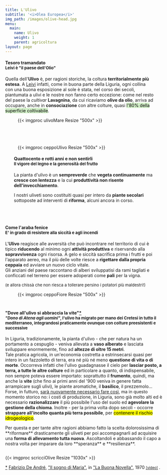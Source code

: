 ```yaml
---
title: L'Ulivo
subtitle: '<i>Olea Europea</i>'
img_path: /images/olive-head.jpg
menu:
  main:
    name: Ulivo
    weight: 1
    parent: agricoltura
layout: page
---
```


<section class="flex" style="margin-bottom:5em">
  <div style="padding-right:2em">
    <h4>Tesoro tramandato
    <br /><span style="font-size:small">Leivi è "il paese dell'Olio"</span>
    </h4>
    <p>
      Quella dell'<b>Ulivo</b> è, per ragioni storiche, la coltura <b>territorialmente più estesa</b>. A <a href="http://www.comune.leivi.ge.it/economia-e-lavoro/creare-nuove-imprese/417-il-paese-dell-olio.html" target="_blank" title="Leivi Paese dell'Olio">Leivi</a> infatti, come in buona parte della Liguria, ogni collina con una buona esposizione al sole è stata, nel corso dei secoli, piantumata a ulivi e le nostre non fanno certo eccezione: come nel resto del paese la <i>cultivar</i> <b>Lavagnina</b>, da cui ricaviamo <b>olive da olio</b>, arriva ad occupare, anche in <b>consociazione</b> con altre colture, quasi <mark style="background-color:rgb(211, 240, 201)">l'80% della superficie coltivabile</mark>.
    </p>
  </div>
  <figure class="col-6">
    {{< imgproc ulivoMare Resize "500x" >}}
  </figure>
</section>

<section class="flex" style="margin-bottom:5em">
  <figure class="col-6">
    {{< imgproc ceppoUlivo Resize "500x" >}}
  </figure>
  <div style="padding-left:2em">
    <h4>Quattocento e rotti anni e non sentirli
      <br /><span style="font-size:small">Il vigore del legno e la generosità del frutto</span>
    </h4>
    <p>
      La pianta d'ulivo è un <b>sempreverde</b> che <b>vegeta continuamente</b> ma <b>cresce con lentezza</b> e la cui <b>produttività non risente dell'invecchiamento</b>.
    <div class="note min" style="margin:0">
    I nostri uliveti sono costituiti quasi per intero da <b>piante secolari</b> sottoposte ad interventi di <b>riforma</b>, alcuni ancora in corso.
    </div>
    </p>
  </div>
</section>

<section class="flex" style="margin-bottom:3em">
  <div style="padding-right:2em">
    <h4>Come l'araba fenice
    <br /><span style="font-size:small">E' in grado di resistere alla siccità e agli incendi</span>
    </h4>
    <p>
     L'<b>Ulivo</b> reagisce alle avversità che può  incontrare nel territorio di cui è tipico <b>riducendo</b> al minimo ogni <b>attività produttiva</b> e riservando alla <b>sopravvivenza</b> ogni risorsa. A gelo e siccità sacrifica prima i frutti e poi l'apparato aereo, ma il più delle volte riesce a <b>rigettare dalla propria ceppaia</b> ed avviare un nuovo ciclo vitale.
     <div class="note min greennote" style="margin:-1em 0 1em 0">
      Gli anziani del paese raccontano di alberi sviluppatisi da rami tagliati e conficcati nel terreno per essere adoperati come <b>pali</b> per la vigna.
     </div>
     <div class="ac" style="font-size:small">(e allora chissà che non riesca a tollerare persino i potatori più maldestri!)</div>
    </p>
  </div>
  <figure class="col-6">
    {{< imgproc ceppoFiore Resize "500x" >}}
  </figure>
</section>

<h4 id="ulivovite">
  "Dove all'ulivo si abbraccia la vite"<a class="npp" href="#npp01">*</a><br />
  <span style="font-size:small"><i>"Dono di Atena agli uomini"</i>, l'ulivo ha migrato per mano dei Cretesi in tutto il mediterraneo, integrandosi praticamente ovunque con colture preesistenti e successive</span>
</h4>

In Liguria, tradizionamente, la pianta d'ulivo - che per natura ha un portamento a cespuglio - veniva allevata a **vaso alberato** e lasciata sviluppare enormemente, fino ad **altezze di oltre 15 metri**.<br />
Tale pratica agricola, in un'economia costretta a estrinsecarsi quasi per intero in un fazzoletto di terra, era né più né meno **questione di vita o di morte**. Occorreva infatti che l'ulivo guadagnasse il cielo per **lasciar posto, a terra, a tutte le altre colture** ed in particolare a quanto, di indispensabile, non sempre poteva essere importato: soprattutto il **frumento**, quindi, ma anche la **vite** (che fino ai primi anni del '900 veniva in genere fatta arrampicare sugli ulivi), le piante aromatiche, il **basilico**, il prezzemolo... <br />
Forse, in futturo, <a href="https://www.ncbi.nlm.nih.gov/pmc/articles/PMC5884761/#Sec6title" target="_blank">sarà nuovamente necessario fare così</a>, ma in questo momento storico no: i costi di produzione, in Liguria, sono già molto alti ed è necessario **razionalizzare** il più possibile l'uso del suolo ed **agevolare la gestione della chioma**. Inoltre - per la prima volta dopo secoli - occorre **strappare all'incolto quanta più terra possibile**, per <mark>contenere il rischio idrogeologico</mark>.
<div class="note min greennote" style="margin:0 0 2em 0">
  Per questa e per tante altre ragioni abbiamo fatto la scelta dolorosissima di **riformare** drasticamente gli uliveti per poi accompagnarli ad acquisire una <b>forma di allevamento tutta nuova</b>. Ascoltandoli e abbassando il capo a nostra volta per imparare da loro **speranza** e **resilienza**. 
</div>
{{< imgproc scricciOlive Resize "1030x" >}}
<p class="npp" id="npp01">
  <a href="#ulivovite" class="npp">*</a> 
  <a href="http://www.fabriziodeandre.it/" target="_blank">Fabrizio De André</a>, 
  <a href="http://www.fabriziodeandre.it/faber/wp-content/uploads/2016/03/Il_sogno_di_Maria.pdf" target="_blank" class="b i">"Il sogno di Maria"</a>, 
  in <a href="http://www.fabriziodeandre.it/portfolio/la-buona-novella/" target="_blank" class="i">"La Buona Novella"</a>, 1970 
  <small>
    <a href="https://youtu.be/qXEAvoKd6hk" target="_blank">[video]</a>
  </small>.
</p>